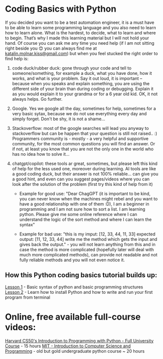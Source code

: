 # Coding Basics with Python

If you decided you want to be a test automation engineer, it is a must have to be able to learn some programming language and you also need to learn how to learn alone. What is the hardest, to decide, what to learn and where to begin. That’s why I made this learning material but I will not hold your hand. Of course you can ask me any time you need help (if I am not sitting right beside you 😊 you can always find me at katalin.molnar.kiss@gmail.com) but when you feel stucked the right order to find help is:

1. code duck/rubber duck: gone through your code and tell to someone/something, for example a duck, what you have done, how it works, and what is your problem. Say it out loud, it is important – because when you speaks and explain something, you are using the different side of your brain than during coding or debugging. Explain it as you would explain it to your grandma or for a 6 year old kid.
OK, it not always helps. Go further.

2. Google. Yes we google all the day, sometimes for help, sometimes for a very basic sytax, because we do not use everything every day and simply forget. Don't be shy, it is not a shame...

3. Stackoverflow: most of the google searches will lead you anyway to stackoverflow but can be happen that your question is still not raised.. :) Programmers community is - mostly - a very helpful and supportive community, for the most common questions you will find an answer. Or if not, at least you know that you are not the only one in the world who has no idea how to solve it...

4. chatgpt/copilot: these tools ar great, sometimes, but please left this kind of help for the less used one, moreover during learning. AI tools are like a good coding duck, but their answer is not 100% reliable... can give you a good hint, and even can you suggest pages/videos where you can look after the solution of the problem (first try this kind of help from it)
    - Example for good use:
    "Dear ChagGPT (it is important to be kind, you can never know when the machines might rebel and you want to have a good relationship with one of them :D),
    I am a beginner in programming and I am not sure how to sort a list. I am learning python. Please give me some online reference where I can understand the logic of the sort method and where I can learn the syntax"

    - Example for bad use:
    "this is my imput: [12, 33, 44, 11, 33]
    expected output: [11, 12, 33, 44]
    write me the method which gets the input and gives back the output." - you will not learn anything from this and in case the method is more complicated (hopefully later will deal with much more complicated methods), can provide not readable and not fully reliable methods and you will not even notice it.

## How this Python coding basics tutorial builds up:

[Lesson 1](../Python/Lesson1.md) - Basic syntax of python and basic programming structures
[Lesson 2](../Python/Lesson2.md) -  Learn how to install Python and how to write and run your first program from terminal

# Online, free available full-course videos:

[Harvard CS50's Introduction to Programming with Python - Full University Course](https://youtu.be/nLRL_NcnK-4?si=dID3coadRscguQ8_) - 15 hours
[MIT - Introduction to Computer Science and Programming](https://youtu.be/k6U-i4gXkLM?si=bT0cx9EQv1cd6YDb) - old but gold undergraduate python course ~ 20 hours